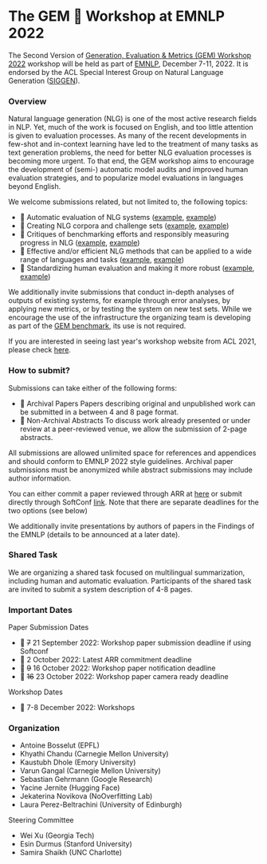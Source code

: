 
# The GEM 💎 Workshop at EMNLP 2022


The Second Version of [Generation, Evaluation & Metrics (GEM) Workshop 2022](https://gem-benchmark.com/) workshop will be held as part of [EMNLP](https://2022.emnlp.org/), December 7-11, 2022. It is endorsed by the ACL Special Interest Group on Natural Language Generation ([SIGGEN](https://aclweb.org/aclwiki/SIGGEN)).

### Overview
Natural language generation (NLG) is one of the most active research fields in NLP. Yet, much of the work is focused on English, and too little attention is given to evaluation processes. As many of the recent developments in few-shot and in-context learning have led to the treatment of many tasks as text generation problems, the need for better NLG evaluation processes is becoming more urgent. To that end, the GEM workshop aims to encourage the development of (semi-) automatic model audits and improved human evaluation strategies, and to popularize model evaluations in languages beyond English.

We welcome submissions related, but not limited to, the following topics:

- 💎 Automatic evaluation of NLG systems ([example](https://aclanthology.org/2021.gem-1.8/), [example](https://aclanthology.org/2021.gem-1.1/))
- 💎 Creating NLG corpora and challenge sets ([example](https://aclanthology.org/2022.tacl-1.4/), [example](https://openreview.net/forum?id=CSi1eu_2q96))
- 💎 Critiques of benchmarking efforts and responsibly measuring progress in NLG ([example](https://aclanthology.org/2020.emnlp-main.393/), [example](https://openreview.net/forum?id=j6NxpQbREA1))
- 💎 Effective and/or efficient NLG methods that can be applied to a wide range of languages and tasks ([example](https://aclanthology.org/2020.tacl-1.47/), [example](https://aclanthology.org/2021.gem-1.16/))
- 💎 Standardizing human evaluation and making it more robust ([example](https://aclanthology.org/2021.tacl-1.87/), [example](https://aclanthology.org/2022.humeval-1.7/))

We additionally invite submissions that conduct in-depth analyses of outputs of existing systems, for example through error analyses, by applying new metrics, or by testing the system on new test sets. While we encourage the use of the infrastructure the organizing team is developing as part of the [GEM benchmark](https://arxiv.org/abs/2206.11249 ), its use is not required.

If you are interested in seeing last year's workshop website from ACL 2021, please check [here](/workshop/2021).

### How to submit?
Submissions can take either of the following forms:
- 💎 Archival Papers Papers describing original and unpublished work can be submitted in a between 4 and 8 page format.
- 💎 Non-Archival Abstracts To discuss work already presented or under review at a peer-reviewed venue, we allow the submission of 2-page abstracts.

All submissions are allowed unlimited space for references and appendices and should conform to EMNLP 2022 style guidelines. Archival paper submissions must be anonymized while abstract submissions may include author information.

You can either commit a paper reviewed through ARR at [here](https://openreview.net/group?id=EMNLP/2022/Workshop/GEM) or submit directly through SoftConf [link](https://softconf.com/emnlp2022/gem2022). Note that there are separate deadlines for the two options (see below)

We additionally invite presentations by authors of papers in the Findings of the EMNLP (details to be announced at a later date).

### Shared Task
We are organizing a shared task focused on multilingual summarization, including human and automatic evaluation. Participants of the shared task are invited to submit a system description of 4-8 pages.


### Important Dates

Paper Submission Dates
- 📅 ~~7~~ 21 September 2022: Workshop paper submission deadline if using Softconf
- 📅 2 October 2022:   Latest ARR commitment deadline
- 📅 ~~9~~ 16 October 2022:   Workshop paper notification deadline
- 📅 ~~16~~ 23 October 2022:  Workshop paper camera ready deadline

Workshop Dates
- 📅 7-8 December 2022: Workshops

### Organization

- Antoine Bosselut (EPFL)
- Khyathi Chandu (Carnegie Mellon University)
- Kaustubh Dhole (Emory University)
- Varun Gangal (Carnegie Mellon University)
- Sebastian Gehrmann (Google Research)
- Yacine Jernite (Hugging Face)
- Jekaterina Novikova (NoOverfitting Lab)
- Laura Perez-Beltrachini (University of Edinburgh)

Steering Committee
- Wei Xu (Georgia Tech)
- Esin Durmus (Stanford University)
- Samira Shaikh (UNC Charlotte)

